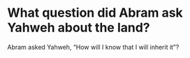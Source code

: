 # What question did Abram ask Yahweh about the land?

Abram asked Yahweh, “How will I know that I will inherit it”?

